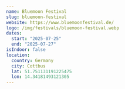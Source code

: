 ```yaml
---
name: Bluemoon Festival
slug: bluemoon-festival
website: https://www.bluemoonfestival.de/
logo: /img/festivals/bluemoon-festival.webp
dates:
  start: "2025-07-25"
  end: "2025-07-27"
isIndoor: false
location:
  country: Germany
  city: Cottbus
  lat: 51.751131191225475
  lon: 14.34181493121305
---
```

